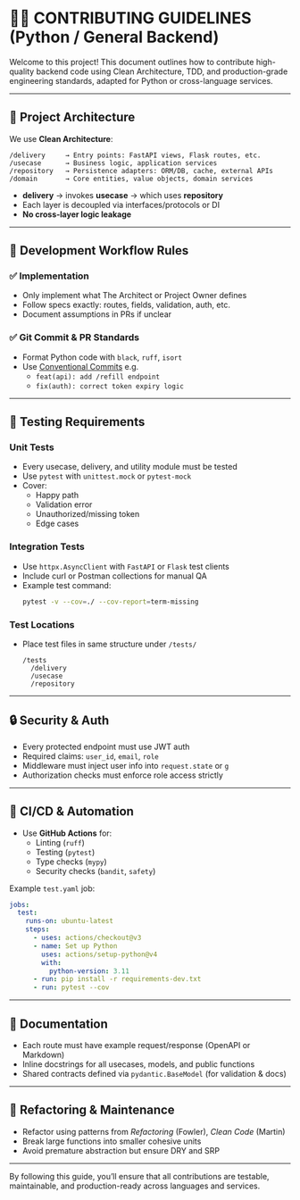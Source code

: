 # 🧑‍💻 CONTRIBUTING GUIDELINES (Python / General Backend)

Welcome to this project! This document outlines how to contribute high-quality backend code using Clean Architecture, TDD, and production-grade engineering standards, adapted for Python or cross-language services.

---

## 🔰 Project Architecture

We use **Clean Architecture**:
```
/delivery     → Entry points: FastAPI views, Flask routes, etc.  
/usecase      → Business logic, application services  
/repository   → Persistence adapters: ORM/DB, cache, external APIs  
/domain       → Core entities, value objects, domain services  
```

- **delivery** → invokes **usecase** → which uses **repository**  
- Each layer is decoupled via interfaces/protocols or DI  
- **No cross-layer logic leakage**

---

## 🧠 Development Workflow Rules

### ✅ Implementation

- Only implement what The Architect or Project Owner defines  
- Follow specs exactly: routes, fields, validation, auth, etc.  
- Document assumptions in PRs if unclear  

### ✅ Git Commit & PR Standards

- Format Python code with `black`, `ruff`, `isort`
- Use [Conventional Commits](https://www.conventionalcommits.org/) e.g.  
  - `feat(api): add /refill endpoint`  
  - `fix(auth): correct token expiry logic`

---

## 🧪 Testing Requirements

### Unit Tests

- Every usecase, delivery, and utility module must be tested  
- Use `pytest` with `unittest.mock` or `pytest-mock`  
- Cover:
  - Happy path
  - Validation error
  - Unauthorized/missing token
  - Edge cases

### Integration Tests

- Use `httpx.AsyncClient` with `FastAPI` or `Flask` test clients  
- Include curl or Postman collections for manual QA  
- Example test command:
  ```bash
  pytest -v --cov=./ --cov-report=term-missing
  ```

### Test Locations

- Place test files in same structure under `/tests/`  
  ```
  /tests
    /delivery
    /usecase
    /repository
  ```

---

## 🔒 Security & Auth

- Every protected endpoint must use JWT auth
- Required claims: `user_id`, `email`, `role`
- Middleware must inject user info into `request.state` or `g`
- Authorization checks must enforce role access strictly

---

## 🚀 CI/CD & Automation

- Use **GitHub Actions** for:
  - Linting (`ruff`)
  - Testing (`pytest`)
  - Type checks (`mypy`)
  - Security checks (`bandit`, `safety`)

Example `test.yaml` job:
```yaml
jobs:
  test:
    runs-on: ubuntu-latest
    steps:
      - uses: actions/checkout@v3
      - name: Set up Python
        uses: actions/setup-python@v4
        with:
          python-version: 3.11
      - run: pip install -r requirements-dev.txt
      - run: pytest --cov
```

---

## 🧾 Documentation

- Each route must have example request/response (OpenAPI or Markdown)
- Inline docstrings for all usecases, models, and public functions
- Shared contracts defined via `pydantic.BaseModel` (for validation & docs)

---

## 🔄 Refactoring & Maintenance

- Refactor using patterns from _Refactoring_ (Fowler), _Clean Code_ (Martin)  
- Break large functions into smaller cohesive units  
- Avoid premature abstraction but ensure DRY and SRP  

---

By following this guide, you’ll ensure that all contributions are testable, maintainable, and production-ready across languages and services.

